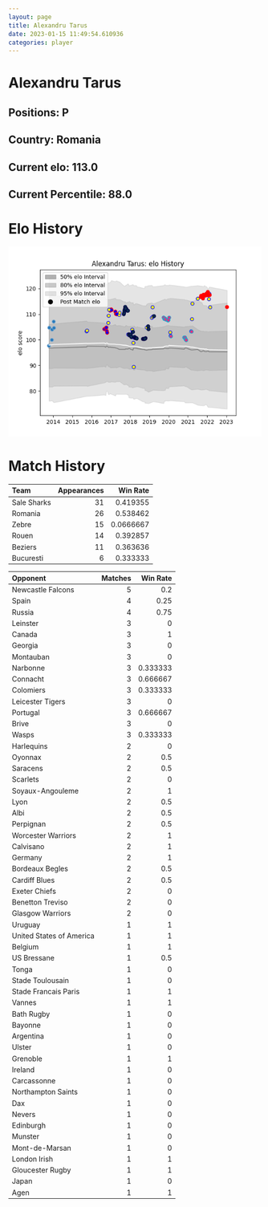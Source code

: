 ```yaml
---  
layout: page  
title: Alexandru Tarus  
date: 2023-01-15 11:49:54.610936  
categories: player  
---
```

# Alexandru Tarus

## Positions: P

## Country: Romania

## Current elo: 113.0

## Current Percentile: 88.0

# Elo History


![elo history](history_AlexandruTarus.png)
# Match History


| Team        |   Appearances |   Win Rate |
|:------------|--------------:|-----------:|
| Sale Sharks |            31 |  0.419355  |
| Romania     |            26 |  0.538462  |
| Zebre       |            15 |  0.0666667 |
| Rouen       |            14 |  0.392857  |
| Beziers     |            11 |  0.363636  |
| Bucuresti   |             6 |  0.333333  |

| Opponent                 |   Matches |   Win Rate |
|:-------------------------|----------:|-----------:|
| Newcastle Falcons        |         5 |   0.2      |
| Spain                    |         4 |   0.25     |
| Russia                   |         4 |   0.75     |
| Leinster                 |         3 |   0        |
| Canada                   |         3 |   1        |
| Georgia                  |         3 |   0        |
| Montauban                |         3 |   0        |
| Narbonne                 |         3 |   0.333333 |
| Connacht                 |         3 |   0.666667 |
| Colomiers                |         3 |   0.333333 |
| Leicester Tigers         |         3 |   0        |
| Portugal                 |         3 |   0.666667 |
| Brive                    |         3 |   0        |
| Wasps                    |         3 |   0.333333 |
| Harlequins               |         2 |   0        |
| Oyonnax                  |         2 |   0.5      |
| Saracens                 |         2 |   0.5      |
| Scarlets                 |         2 |   0        |
| Soyaux-Angouleme         |         2 |   1        |
| Lyon                     |         2 |   0.5      |
| Albi                     |         2 |   0.5      |
| Perpignan                |         2 |   0.5      |
| Worcester Warriors       |         2 |   1        |
| Calvisano                |         2 |   1        |
| Germany                  |         2 |   1        |
| Bordeaux Begles          |         2 |   0.5      |
| Cardiff Blues            |         2 |   0.5      |
| Exeter Chiefs            |         2 |   0        |
| Benetton Treviso         |         2 |   0        |
| Glasgow Warriors         |         2 |   0        |
| Uruguay                  |         1 |   1        |
| United States of America |         1 |   1        |
| Belgium                  |         1 |   1        |
| US Bressane              |         1 |   0.5      |
| Tonga                    |         1 |   0        |
| Stade Toulousain         |         1 |   0        |
| Stade Francais Paris     |         1 |   1        |
| Vannes                   |         1 |   1        |
| Bath Rugby               |         1 |   0        |
| Bayonne                  |         1 |   0        |
| Argentina                |         1 |   0        |
| Ulster                   |         1 |   0        |
| Grenoble                 |         1 |   1        |
| Ireland                  |         1 |   0        |
| Carcassonne              |         1 |   0        |
| Northampton Saints       |         1 |   0        |
| Dax                      |         1 |   0        |
| Nevers                   |         1 |   0        |
| Edinburgh                |         1 |   0        |
| Munster                  |         1 |   0        |
| Mont-de-Marsan           |         1 |   0        |
| London Irish             |         1 |   1        |
| Gloucester Rugby         |         1 |   1        |
| Japan                    |         1 |   0        |
| Agen                     |         1 |   1        |